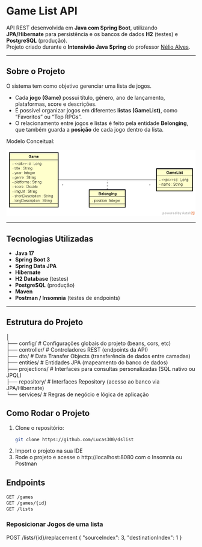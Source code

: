 # Game List API

API REST desenvolvida em **Java com Spring Boot**, utilizando **JPA/Hibernate** para persistência e os bancos de dados **H2** (testes) e **PostgreSQL** (produção).  
Projeto criado durante o **Intensivão Java Spring** do professor [Nélio Alves](https://devsuperior.com.br/).

---

## Sobre o Projeto

O sistema tem como objetivo gerenciar uma lista de jogos.  

- Cada **jogo (Game)** possui título, gênero, ano de lançamento, plataformas, score e descrições.  
- É possível organizar jogos em diferentes **listas (GameList)**, como “Favoritos” ou “Top RPGs”.  
- O relacionamento entre jogos e listas é feito pela entidade **Belonging**, que também guarda a **posição** de cada jogo dentro da lista.  

Modelo Conceitual:

![Diagrama ER](./dslist-model.png) <!-- Ajuste o caminho conforme sua pasta -->

---

## Tecnologias Utilizadas

- **Java 17**  
- **Spring Boot 3**  
- **Spring Data JPA**  
- **Hibernate**  
- **H2 Database** (testes)  
- **PostgreSQL** (produção)  
- **Maven**  
- **Postman / Insomnia** (testes de endpoints)  

---

## Estrutura do Projeto

│<br>
├── config/ # Configurações globais do projeto (beans, cors, etc) <br>
├── controller/ # Controladores REST (endpoints da API)<br>
├── dto/ # Data Transfer Objects (transferência de dados entre camadas)<br>
├── entities/ # Entidades JPA (mapeamento do banco de dados)<br>
├── projections/ # Interfaces para consultas personalizadas (SQL nativo ou JPQL)<br>
├── repository/ # Interfaces Repository (acesso ao banco via JPA/Hibernate)<br>
└── services/ # Regras de negócio e lógica de aplicação<br>


##  Como Rodar o Projeto

1. Clone o repositório:
   ```bash
   git clone https://github.com/Lucas300/dslist
2. Import o projeto na sua IDE
3.  Rode o projeto e acesse o http://localhost:8080 com o Insomnia ou Postman


##  Endpoints

```http
GET /games
GET /games/{id}
GET /lists
```
### Reposicionar Jogos de uma lista

POST /lists/{id}/replacement
{
  "sourceIndex": 3,
  "destinationIndex": 1
}



